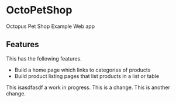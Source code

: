 # OctoPetShop
Octopus Pet Shop Example Web app

## Features

This has the following features.

* Build a home page which links to categories of products
* Build product listing pages that list products in a list or table

This isasdfasdf a work in progress. This is a change. This is another change.